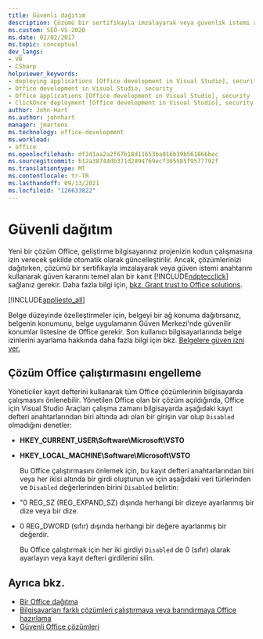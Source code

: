 ```yaml
---
title: Güvenli dağıtım
description: Çözümü bir sertifikayla imzalayarak veya güvenlik istemi anahtarını kullanarak güven kararına temel ClickOnce sağlamanız gerektiğini öğrenin.
ms.custom: SEO-VS-2020
ms.date: 02/02/2017
ms.topic: conceptual
dev_langs:
- VB
- CSharp
helpviewer_keywords:
- deploying applications [Office development in Visual Studio], security
- Office development in Visual Studio, security
- Office applications [Office development in Visual Studio], security
- ClickOnce deployment [Office development in Visual Studio], security
author: John-Hart
ms.author: johnhart
manager: jmartens
ms.technology: office-development
ms.workload:
- office
ms.openlocfilehash: df241aa2a2f67b18d11653ba016b39b561866bec
ms.sourcegitcommit: b12a38744db371d2894769ecf305585f9577792f
ms.translationtype: MT
ms.contentlocale: tr-TR
ms.lasthandoff: 09/13/2021
ms.locfileid: "126633822"
---
```

# <a name="secure-deployment"></a>Güvenli dağıtım
  Yeni bir çözüm Office, geliştirme bilgisayarınız projenizin kodun çalışmasına izin verecek şekilde otomatik olarak güncelleştirilir. Ancak, çözümlerinizi dağıtırken, çözümü bir sertifikayla imzalayarak veya güven istemi anahtarını kullanarak güven kararını temel alan bir kanıt [!INCLUDE[ndptecclick](../vsto/includes/ndptecclick-md.md)] sağlanız gerekir. Daha fazla bilgi için, [bkz. Grant trust to Office solutions](../vsto/granting-trust-to-office-solutions.md).

 [!INCLUDE[appliesto_all](../vsto/includes/appliesto-all-md.md)]

 Belge düzeyinde özelleştirmeler için, belgeyi bir ağ konuma dağıtırsanız, belgenin konumunu, belge uygulamanın Güven Merkezi'nde güvenilir konumlar listesine de Office gerekir. Son kullanıcı bilgisayarlarında belge izinlerini ayarlama hakkında daha fazla bilgi için bkz. [Belgelere güven izni ver.](../vsto/granting-trust-to-documents.md)

## <a name="prevent-office-solutions-from-running-code"></a>Çözüm Office çalıştırmasını engelleme
 Yöneticiler kayıt defterini kullanarak tüm Office çözümlerinin bilgisayarda çalışmasını önlenebilir. Yönetilen Office olan bir çözüm açıldığında, Office için Visual Studio Araçları çalışma zamanı bilgisayarda aşağıdaki kayıt defteri anahtarlarından biri altında adı olan bir girişin var olup `Disabled` olmadığını denetler:

- **HKEY_CURRENT_USER\Software\Microsoft\VSTO**

- **HKEY_LOCAL_MACHINE\Software\Microsoft\VSTO**

  Bu Office çalıştırmasını önlemek için, bu kayıt defteri anahtarlarından biri veya her ikisi altında bir girdi oluşturun ve için aşağıdaki veri türlerinden ve `Disabled` değerlerinden birini `Disabled` belirtin:

- "0 REG_SZ (REG_EXPAND_SZ) dışında herhangi bir dizeye ayarlanmış bir dize veya bir dize.

- 0 REG_DWORD (sıfır) dışında herhangi bir değere ayarlanmış bir değerdir.

  Bu Office çalıştırmak için her iki girdiyi `Disabled` de 0 (sıfır) olarak ayarlayın veya kayıt defteri girdilerini silin.

## <a name="see-also"></a>Ayrıca bkz.
- [Bir Office dağıtma](../vsto/deploying-an-office-solution.md)
- [Bilgisayarları farklı çözümleri çalıştırmaya veya barındırmaya Office hazırlama](/previous-versions/bb772092(v=vs.110))
- [Güvenli Office çözümleri](../vsto/securing-office-solutions.md)